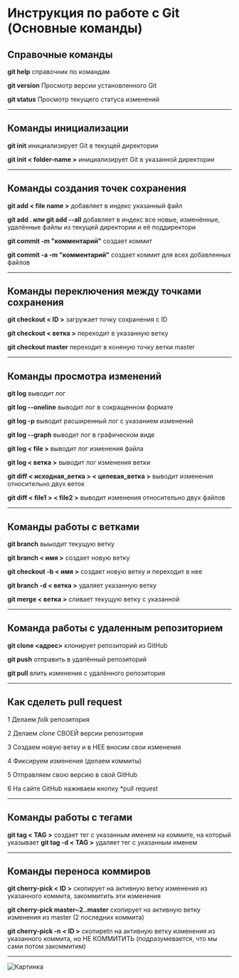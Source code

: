 # Инструкция по работе с Git (Основные команды)

## **Справочные команды**
**git help**  справочник по командам

**git version** Просмотр версии установленного Git

**git status** Просмотр текущего статуса изменений
***
## **Команды инициализации**
**git init** инициализирует Git в текущей директории 

**git init < folder-name >**  инициализирует Git в указанной директории
***
## **Команды создания точек сохранения**
**git add < file name >** добавляет в индекс указанный файл 

**git add .  *или* git add --all** добавляет в индекс все новые, изменённые, удалённые файлы из текущей директории и её поддиректори

**git commit -m "комментарий"**  создает коммит

**git commit -a -m "комментарий"** создает коммит для всех добавленных файлов
***
## **Команды переключения между точками сохранения**
**git checkout < ID >** загружает точку сохранения с ID

**git checkout < ветка >** переходит в указанную ветку

**git checkout master** переходит в коненую точку ветки master
***
## **Команды просмотра изменений**
**git log** выводит лог

**git log --oneline** выводит лог в сокращенном формате

**git log -p** выводит расширенный лог с указанием изменений

**git log --graph** выводит лог в графическом виде

**git log < file >** выводит лог изменения файла

**git log < ветка >** выводит лог изменения ветки

**git diff < исходная_ветка > < целевая_ветка >** выводит изменения относительно двух веток

**git diff < file1 > < file2 >** выводит изменения относительно двух файлов
***
## **Команды работы с ветками**
**git branch** выыодит текущую ветку

**git branch < имя >** создает новую ветку

**git checkout -b < имя >** создает новую ветку и переходит в нее

**git branch -d < ветка >** удаляет указанную ветку

**git merge < ветка >** сливает текущую ветку с указанной 
***
## **Команда работы с удаленным репозиторием**
**git clone <адрес>** клонирует репозиторий из GitHub

**git push** отправить в удалённый репозиторий

**git pull** влить изменения с удалённого репозитория
***
## **Как сделеть pull request**
1 Делаем *folk* репозитория

2 Делаем *clone* СВОЕЙ версии репозитория

3 Создаем новую ветку и в НЕЕ вносим свои изменения

4 Фиксируем изменения (делаем коммиты)

5 Отправляем свою версию в свой GitHub

6 На сайте GitHub наживаем кнопку *pull request
***
## **Команды работы с тегами**
**git tag < TAG >** создает тег с указанным именем на коммите, на который указывает 
**git tag -d < TAG >** удаляет тег с указанным именем
***
## **Команды переноса коммиров**
**git cherry-pick < ID >** скопирует на активную ветку изменения из указанного коммита, закоммитить эти изменения

**git cherry-pick master~2..master** скопирует на активную ветку изменения из master (2 последних коммита)

**git cherry-pick -n < ID >** скопирetn на активную ветку изменения из указанного коммита, но НЕ КОММИТИТЬ (подразумевается, что мы сами потом закоммитим)
***
![Картинка](pic.jpg)





